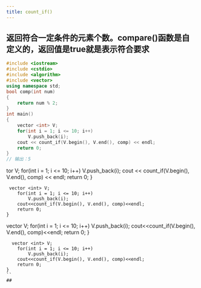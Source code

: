 ```yaml
---
title: count_if()
---
```


## 返回符合一定条件的元素个数。compare()函数是自定义的，返回值是true就是表示符合要求
``` c++
#include <iostream>
#include <cstdio>
#include <algorithm>
#include <vector>
using namespace std;
bool comp(int num)
{
    return num % 2;
}
int main()
{
    vector <int> V;
    for(int i = 1; i <= 10; i++)
        V.push_back(i);
    cout << count_if(V.begin(), V.end(), comp) << endl;
    return 0;
}
// 输出：5
```
tor <int> V;
    for(int i = 1; i <= 10; i++)
        V.push_back(i);
    cout << count_if(V.begin(), V.end(), comp) << endl;
    return 0;
}
```
 vector <int> V;
    for(int i = 1; i <= 10; i++)
        V.push_back(i);
    cout<<count_if(V.begin(), V.end(), comp)<<endl;
    return 0;
}
```
vector <int> V;
    for(int i = 1; i <= 10; i++)
        V.push_back(i);
    cout<<count_if(V.begin(), V.end(), comp)<<endl;
    return 0;
}
````
  vector <int> V;
    for(int i = 1; i <= 10; i++)
        V.push_back(i);
    cout<<count_if(V.begin(), V.end(), comp)<<endl;
    return 0;
}
``
##
